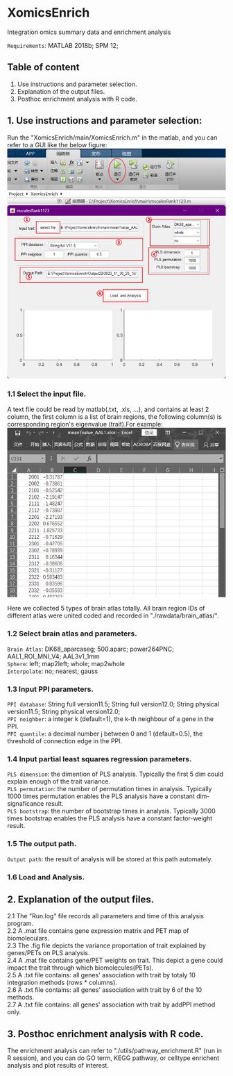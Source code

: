 # XomicsEnrich
Integration omics summary data and enrichment analysis

`Requirements`: MATLAB 2018b; SPM 12;

## Table of content
1. Use instructions and parameter selection.
2. Explanation of the output files.
3. Posthoc enrichment analysis with R code.


## 1. Use instructions and parameter selection:
Run the "XomicsEnrich/main/XomicsEnrich.m" in the matlab, and you can refer to a GUI like the below figure:
![Input](https://github.com/CaoLuolong/XomicsEnrich/blob/main/pics/GUI.png)

### 1.1 Select the input file.
A text file could be read by matlab(.txt, .xls, ...), and contains at least 2 column, the first column is a list of brain regions, the following column(s) is corresponding region's eigenvalue (trait).For example:
![Input](https://github.com/CaoLuolong/XomicsEnrich/blob/main/pics/input_example.png)

Here we collected 5 types of brain atlas totally. All brain region IDs of different atlas were united coded and recorded in "./rawdata/brain_atlas/".

### 1.2 Select brain atlas and parameters.
`Brain Atlas`: DK68_aparcaseg; 500.aparc; power264PNC; AAL1_ROI_MNI_V4; AAL3v1_1mm  
`Sphere`: left; map2left; whole; map2whole  
`Interpolate`: no; nearest; gauss  

### 1.3 Input PPI parameters.
`PPI database`: String full version11.5; String full version12.0; String physical version11.5; String physical version12.0;  
`PPI neighber`: a integer k (default=1), the k-th neighbour of a gene in the PPI.  
`PPI quantile`: a decimal number j between 0 and 1 (default=0.5), the threshold of connection edge in the PPI.  

### 1.4 Input partial least squares regression parameters.
`PLS dimension`: the dimention of PLS analysis. Typically the first 5 dim could explain enough of the trait variance.  
`PLS permutation`: the number of permutation times in analysis. Typically 1000 times permutation enables the PLS analysis have a constant dim-signaficance result.  
`PLS bootstrap`: the number of bootstrap times in analysis. Typically 3000 times bootstrap enables the PLS analysis have a constant factor-weight result.  
### 1.5 The output path.
`Output path`: the result of analysis will be stored at this path automately.

### 1.6 Load and Analysis.

## 2. Explanation of the output files.
2.1 The "Run.log" file records all parameters and time of this analysis program.  
2.2 A .mat file contains gene expression matrix and PET map of biomoleculars.  
2.3 The .fig file depicts the variance proportation of trait explained by genes/PETs on PLS analysis.  
2.4 A .mat file contains gene/PET weights on trait. This depict a gene could impact the trait through which biomolecules(PETs).  
2.5 A .txt file contains: all genes' association with trait by totaly 10 integration methods (rows * columns).  
2.6 A .txt file contains: all genes' association with trait by 6 of the 10 methods.  
2.7 A .txt file contains: all genes' association with trait by addPPI method only.  

## 3. Posthoc enrichment analysis with R code.
The enrichment analysis can refer to "./utils/pathway_enrichment.R" (run in R session), and you can do GO term, KEGG pathway, or celltype enrichent analysis and plot results of interest. 
